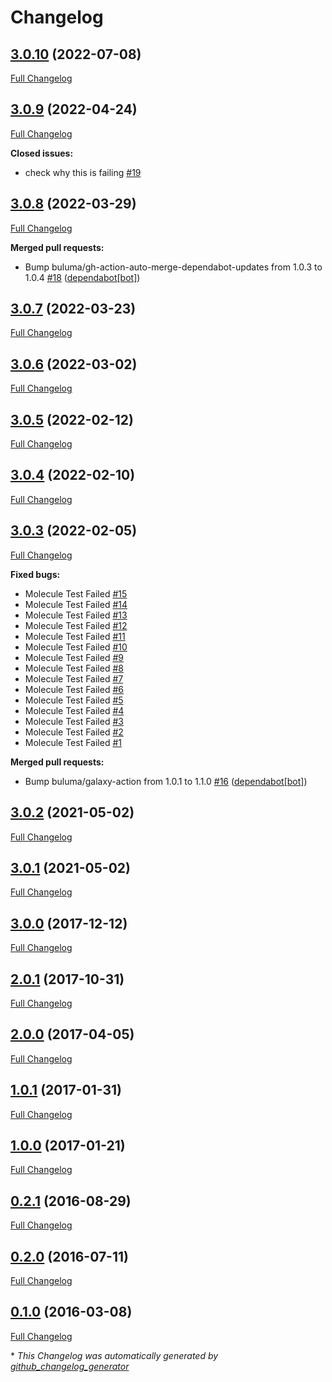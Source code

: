 # Changelog

## [3.0.10](https://github.com/buluma/ansible-role-certbot/tree/3.0.10) (2022-07-08)

[Full Changelog](https://github.com/buluma/ansible-role-certbot/compare/3.0.9...3.0.10)

## [3.0.9](https://github.com/buluma/ansible-role-certbot/tree/3.0.9) (2022-04-24)

[Full Changelog](https://github.com/buluma/ansible-role-certbot/compare/3.0.8...3.0.9)

**Closed issues:**

- check why this is failing [\#19](https://github.com/buluma/ansible-role-certbot/issues/19)

## [3.0.8](https://github.com/buluma/ansible-role-certbot/tree/3.0.8) (2022-03-29)

[Full Changelog](https://github.com/buluma/ansible-role-certbot/compare/3.0.7...3.0.8)

**Merged pull requests:**

- Bump buluma/gh-action-auto-merge-dependabot-updates from 1.0.3 to 1.0.4 [\#18](https://github.com/buluma/ansible-role-certbot/pull/18) ([dependabot[bot]](https://github.com/apps/dependabot))

## [3.0.7](https://github.com/buluma/ansible-role-certbot/tree/3.0.7) (2022-03-23)

[Full Changelog](https://github.com/buluma/ansible-role-certbot/compare/3.0.6...3.0.7)

## [3.0.6](https://github.com/buluma/ansible-role-certbot/tree/3.0.6) (2022-03-02)

[Full Changelog](https://github.com/buluma/ansible-role-certbot/compare/3.0.5...3.0.6)

## [3.0.5](https://github.com/buluma/ansible-role-certbot/tree/3.0.5) (2022-02-12)

[Full Changelog](https://github.com/buluma/ansible-role-certbot/compare/3.0.4...3.0.5)

## [3.0.4](https://github.com/buluma/ansible-role-certbot/tree/3.0.4) (2022-02-10)

[Full Changelog](https://github.com/buluma/ansible-role-certbot/compare/3.0.3...3.0.4)

## [3.0.3](https://github.com/buluma/ansible-role-certbot/tree/3.0.3) (2022-02-05)

[Full Changelog](https://github.com/buluma/ansible-role-certbot/compare/3.0.2...3.0.3)

**Fixed bugs:**

- Molecule Test Failed [\#15](https://github.com/buluma/ansible-role-certbot/issues/15)
- Molecule Test Failed [\#14](https://github.com/buluma/ansible-role-certbot/issues/14)
- Molecule Test Failed [\#13](https://github.com/buluma/ansible-role-certbot/issues/13)
- Molecule Test Failed [\#12](https://github.com/buluma/ansible-role-certbot/issues/12)
- Molecule Test Failed [\#11](https://github.com/buluma/ansible-role-certbot/issues/11)
- Molecule Test Failed [\#10](https://github.com/buluma/ansible-role-certbot/issues/10)
- Molecule Test Failed [\#9](https://github.com/buluma/ansible-role-certbot/issues/9)
- Molecule Test Failed [\#8](https://github.com/buluma/ansible-role-certbot/issues/8)
- Molecule Test Failed [\#7](https://github.com/buluma/ansible-role-certbot/issues/7)
- Molecule Test Failed [\#6](https://github.com/buluma/ansible-role-certbot/issues/6)
- Molecule Test Failed [\#5](https://github.com/buluma/ansible-role-certbot/issues/5)
- Molecule Test Failed [\#4](https://github.com/buluma/ansible-role-certbot/issues/4)
- Molecule Test Failed [\#3](https://github.com/buluma/ansible-role-certbot/issues/3)
- Molecule Test Failed [\#2](https://github.com/buluma/ansible-role-certbot/issues/2)
- Molecule Test Failed [\#1](https://github.com/buluma/ansible-role-certbot/issues/1)

**Merged pull requests:**

- Bump buluma/galaxy-action from 1.0.1 to 1.1.0 [\#16](https://github.com/buluma/ansible-role-certbot/pull/16) ([dependabot[bot]](https://github.com/apps/dependabot))

## [3.0.2](https://github.com/buluma/ansible-role-certbot/tree/3.0.2) (2021-05-02)

[Full Changelog](https://github.com/buluma/ansible-role-certbot/compare/3.0.1...3.0.2)

## [3.0.1](https://github.com/buluma/ansible-role-certbot/tree/3.0.1) (2021-05-02)

[Full Changelog](https://github.com/buluma/ansible-role-certbot/compare/3.0.0...3.0.1)

## [3.0.0](https://github.com/buluma/ansible-role-certbot/tree/3.0.0) (2017-12-12)

[Full Changelog](https://github.com/buluma/ansible-role-certbot/compare/2.0.1...3.0.0)

## [2.0.1](https://github.com/buluma/ansible-role-certbot/tree/2.0.1) (2017-10-31)

[Full Changelog](https://github.com/buluma/ansible-role-certbot/compare/2.0.0...2.0.1)

## [2.0.0](https://github.com/buluma/ansible-role-certbot/tree/2.0.0) (2017-04-05)

[Full Changelog](https://github.com/buluma/ansible-role-certbot/compare/1.0.1...2.0.0)

## [1.0.1](https://github.com/buluma/ansible-role-certbot/tree/1.0.1) (2017-01-31)

[Full Changelog](https://github.com/buluma/ansible-role-certbot/compare/1.0.0...1.0.1)

## [1.0.0](https://github.com/buluma/ansible-role-certbot/tree/1.0.0) (2017-01-21)

[Full Changelog](https://github.com/buluma/ansible-role-certbot/compare/0.2.1...1.0.0)

## [0.2.1](https://github.com/buluma/ansible-role-certbot/tree/0.2.1) (2016-08-29)

[Full Changelog](https://github.com/buluma/ansible-role-certbot/compare/0.2.0...0.2.1)

## [0.2.0](https://github.com/buluma/ansible-role-certbot/tree/0.2.0) (2016-07-11)

[Full Changelog](https://github.com/buluma/ansible-role-certbot/compare/0.1.0...0.2.0)

## [0.1.0](https://github.com/buluma/ansible-role-certbot/tree/0.1.0) (2016-03-08)

[Full Changelog](https://github.com/buluma/ansible-role-certbot/compare/8b6c745801e9422c3a8d2046ceb88156573354c4...0.1.0)



\* *This Changelog was automatically generated by [github_changelog_generator](https://github.com/github-changelog-generator/github-changelog-generator)*
